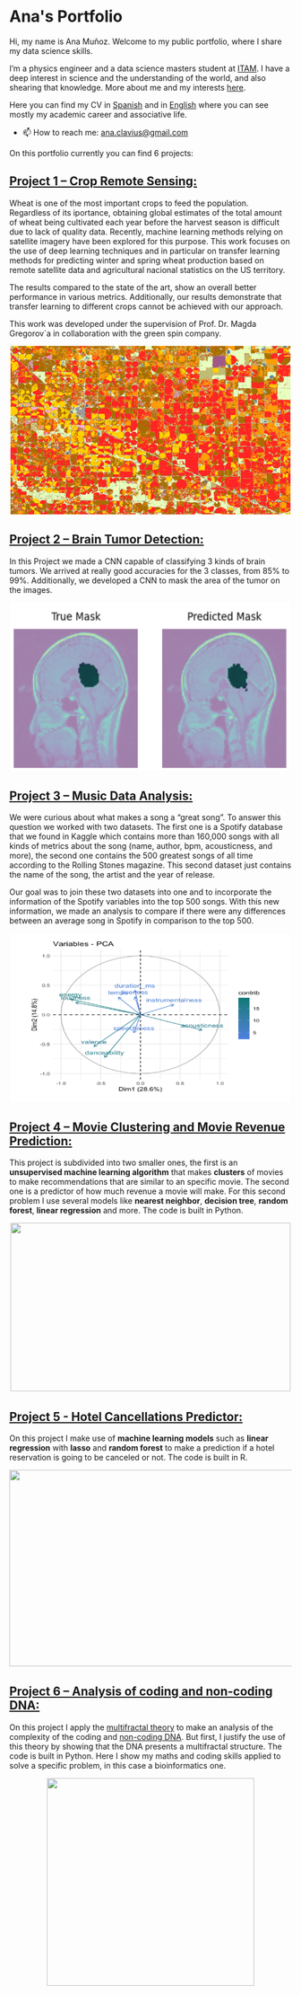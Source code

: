 # Ana's Portfolio

Hi, my name is Ana Muñoz. Welcome to my public portfolio, where I share my data science skills.

I’m a physics engineer and a data science masters student at [ITAM](https://en.wikipedia.org/wiki/Instituto_Tecnológico_Autónomo_de_México). I have a deep interest in science and the understanding of the world, and also shearing that knowledge. More about me and my interests [here](https://github.com/Monfiz/Alex_Portfolio/blob/main/About_alex.md).  

Here you can find my CV in [Spanish]( https://github.com/Monfiz/Alex_Portfolio/blob/main/Ana_Mu%C3%B1oz_CV.pdf) and in [English](https://github.com/Monfiz/Alex_Portfolio/blob/main/Ana_Munoz_CV.pdf) where you can see mostly my academic career and associative life. 

* 📫 How to reach me: ana.clavius@gmail.com

On this portfolio currently you can find 6 projects:

## [Project 1 – Crop Remote Sensing:](https://github.com/Monfiz/Anas_crop_remote_sensing)

Wheat is one of the most important crops to feed the population. Regardless of its iportance, obtaining global estimates of the total amount of wheat being cultivated each
year before the harvest season is difficult due to lack of quality data. Recently, machine
learning methods relying on satellite imagery have been explored for this purpose. This
work focuses on the use of deep learning techniques and in particular on transfer learning
methods for predicting winter and spring wheat production based on remote satellite
data and agricultural nacional statistics on the US territory.


The results compared to the state of the art, show an overall better performance in
various metrics. Additionally, our results demonstrate that transfer learning to different
crops cannot be achieved with our approach.


This work was developed under the supervision of Prof. Dr. Magda Gregorov´a in
collaboration with the green spin company.

<p align="center">
<img src="./images/fields.png" width="500" height="300" />
</p>

## [Project 2 – Brain Tumor Detection:](https://github.com/mig-calval/brain-tumor-detection)
In this Project we made a CNN capable of classifying 3 kinds of brain tumors. We arrived at 
really good accuracies for the 3 classes, from 85% to 99%. Additionally, we developed a CNN to mask the area of the tumor on the images.

<p align="center">
<img src="./images/brain.png" width="500" height="300" />
</p>

## [Project 3 – Music Data Analysis:](https://github.com/Monfiz/Music_Data_Analysis )
We were curious about
what makes a song a “great song”. To answer this question we worked with two
datasets. The first one is a Spotify database that we found in Kaggle which contains
more than 160,000 songs with all kinds of metrics about the song (name, author,
bpm, acousticness, and more), the second one contains the 500 greatest songs of all
time according to the Rolling Stones magazine. This second dataset just contains
the name of the song, the artist and the year of release.

Our goal was to join these two datasets into one and to incorporate the information
of the Spotify variables into the top 500 songs. With this new information, we made
an analysis to compare if there were any differences between an average song in
Spotify in comparison to the top 500.
<p align="center">
<img src="./images/pca.png" width="500" height="300" />
</p>


## [Project 4 – Movie Clustering and Movie Revenue Prediction:]( https://github.com/Monfiz/Alex_Portfolio/tree/main/Project_1)
This project is subdivided into two smaller ones, the first is an **unsupervised machine learning algorithm** that makes **clusters** of movies to make recommendations that are similar to an specific movie. The second one is a predictor of how much revenue a movie will make. For this second problem I use several models like **nearest neighbor**, **decision tree**, **random forest**, **linear regression** and more. The code is built in Python.
 
<p align="center">
<img src="./images/variables.png" width="500" height="300" />
</p>

## [Project 5 - Hotel Cancellations Predictor:]( https://github.com/Monfiz/Alex_Portfolio/tree/main/Project_2)

On this project I make use of **machine learning models** such as **linear regression** with **lasso** and **random forest** to make a prediction if a hotel reservation is going to be canceled or not. The code is built in R. 

<p align="center">
<img src="./images/lasso.png" width="600" height="350" />
</p>

## [Project 6 – Analysis of coding and non-coding DNA:](https://github.com/Monfiz/Alex_Portfolio/tree/main/Project_3)

On this project I apply the [multifractal theory]( https://en.wikipedia.org/wiki/Multifractal_system#:~:text=A%20multifractal%20system%20is%20a,systems%20are%20common%20in%20nature.) to make an analysis of the complexity of the coding and [non-coding DNA]( https://en.wikipedia.org/wiki/Non-coding_DNA#:~:text=Non-coding%20DNA%20sequences%20are,do%20not%20encode%20protein%20sequences.&text=Other%20functions%20of%20non-coding,DNA%20replication%2C%20centromeres%20and%20telomeres.). But first, I justify the use of this theory by showing that the DNA presents a multifractal structure. The code is built in Python. Here I show my maths and coding skills applied to solve a specific problem, in this case a bioinformatics one.   

<p align="center">
<img src="./images/cromosomay.png" width="370" height="370" />
</p>


